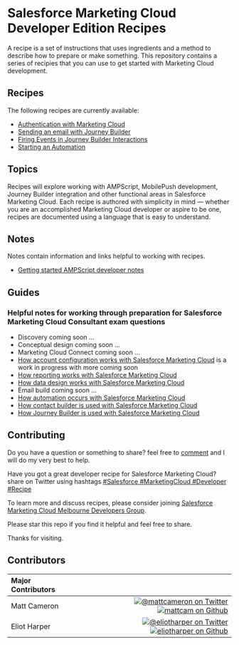 # Salesforce Marketing Cloud Developer Edition Recipes

A recipe is a set of instructions that uses ingredients and a method to describe how to prepare or make something. This repository contains a series of recipies that you can use to get started with Marketing Cloud development.

## Recipes

The following recipes are currently available:

* [Authentication with Marketing Cloud](authentication.md)
* [Sending an email with Journey Builder](step-by-step-guide-to-sending-an-email-with-journey-builder.md)
* [Firing Events in Journey Builder Interactions](firing-events.md)
* [Starting an Automation](starting-an-automation.md)

## Topics

Recipes will explore working with AMPScript, MobilePush development, Journey Builder integration and other functional areas in Salesforce Marketing Cloud. Each recipe is authored with simplicity in mind &mdash; whether you are an accomplished Marketing Cloud developer or aspire to be one, recipes are documented using a language that is easy to understand.

## Notes

Notes contain information and links helpful to working with recipes.

* [Getting started AMPScript developer notes](getting-started-with-ampscript-developer-notes.md)

## Guides

### Helpful notes for working through preparation for Salesforce Marketing Cloud Consultant exam questions

* Discovery coming soon ...
* Conceptual design coming soon ...
* Marketing Cloud Connect coming soon ...
* [How account configuration works with Salesforce Marketing Cloud](how-account-configuration-works-with-salesforce-marketing-cloud.md) is a work in progress with more coming soon
* [How reporting works with Salesforce Marketing Cloud](how-reporting-works-with-salesforce-marketing-cloud.md)
* [How data design works with Salesforce Marketing Cloud](how-data-design-works-with-salesforce-marketing-cloud.md)
* Email build coming soon ...
* [How automation occurs with Salesforce Marketing Cloud](how-automation-occurs-with-salesforce-marketing-cloud.md)
* [How contact builder is used with Salesforce Marketing Cloud](how-contact-builder-is-used-with-salesforce-marketing-cloud.md)
* [How Journey Builder is used with Salesforce Marketing Cloud](how-journey-builder-is-used-with-salesforce-marketing-cloud.md)


## Contributing

Do you have a question or something to share? feel free to [comment](https://github.com/mattcam/Salesforce-Marketing-Cloud-Developer-Edition-Recipes/issues/new) and I will do my very best to help.

Have you got a great developer recipe for Salesforce Marketing Cloud? share on Twitter using hashtags [#Salesforce #MarketingCloud #Developer #Recipe](https://twitter.com/search?f=realtime&q=%23Salesforce%20%23MarketingCloud%20%23Developer%20%23Recipe)

To learn more and discuss recipes, please consider joining [Salesforce Marketing Cloud Melbourne Developers Group](http://www.meetup.com/Salesforce-Marketing-Cloud-Melbourne-Developers-Group/).

Please star this repo if you find it helpful and feel free to share. 

Thanks for visiting. 

## Contributors

|Major Contributors&nbsp;&nbsp;&nbsp;&nbsp;&nbsp;&nbsp;&nbsp;&nbsp;&nbsp;&nbsp;&nbsp;&nbsp;&nbsp;&nbsp; | |
|:----|----:|
|Matt Cameron |[![@mattcameron on Twitter](https://raw.githubusercontent.com/ExactTarget/fuelux/gh-pages/invertobird-sm.png)](http://twitter.com/mattcameron) [![mattcam on Github](https://raw.githubusercontent.com/ExactTarget/fuelux/gh-pages/invertocat-sm.png)](http://github.com/mattcam) |
|Eliot Harper | [![@eliotharper on Twitter](https://raw.githubusercontent.com/ExactTarget/fuelux/gh-pages/invertobird-sm.png)](http://twitter.com/eliotharper) [![eliotharper on Github](https://raw.githubusercontent.com/ExactTarget/fuelux/gh-pages/invertocat-sm.png)](http://github.com/eliotharper)|

